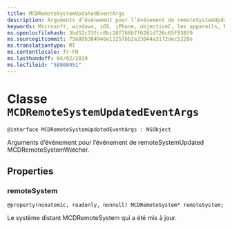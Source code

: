 ```yaml
---
title: MCDRemoteSystemUpdatedEventArgs
description: Arguments d’événement pour l’événement de remoteSystemUpdated MCDRemoteSystemWatcher.
keywords: Microsoft, windows, iOS, iPhone, objectiveC, les appareils, Project Rome connectés
ms.openlocfilehash: 3bd52c73fcc8bc28f766b7f6261d726c65f938f9
ms.sourcegitcommit: 75680b384946e11257bb2a33044a3172dec5220e
ms.translationtype: MT
ms.contentlocale: fr-FR
ms.lasthandoff: 04/02/2019
ms.locfileid: "58908951"
---
```

# <a name="class-mcdremotesystemupdatedeventargs"></a>Classe `MCDRemoteSystemUpdatedEventArgs` 

```
@interface MCDRemoteSystemUpdatedEventArgs : NSObject
```  

Arguments d’événement pour l’événement de remoteSystemUpdated MCDRemoteSystemWatcher.

## <a name="properties"></a>Properties

### <a name="remotesystem"></a>remoteSystem
`@property(nonatomic, readonly, nonnull) MCDRemoteSystem* remoteSystem;`

Le système distant MCDRemoteSystem qui a été mis à jour.